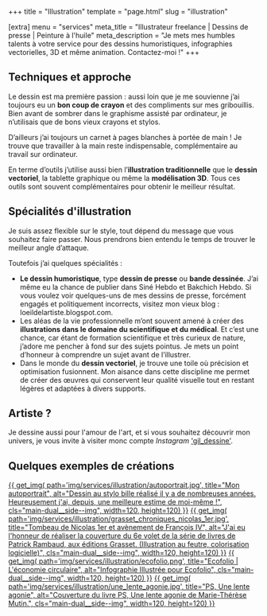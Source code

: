 +++
title = "Illustration"
template = "page.html"
slug = "illustration"

[extra]
menu = "services"
meta_title = "Illustrateur freelance | Dessins de presse | Peinture à l'huile"
meta_description = "Je mets mes humbles talents à votre service pour des dessins humoristiques, infographies vectorielles, 3D et même animation. Contactez-moi !"
+++

<div class="main-dual--twins">

<div class="main-dual__left">

## Techniques et approche

Le dessin est ma première passion : aussi loin que je me souvienne j’ai toujours eu un **bon coup de crayon** et des compliments sur mes gribouillis. Bien avant de sombrer dans le graphisme assisté par ordinateur, je n’utilisais que de bons vieux crayons et stylos.

D’ailleurs j’ai toujours un carnet à pages blanches à portée de main ! Je trouve que travailler à la main reste indispensable, complémentaire au travail sur ordinateur.

En terme d’outils j’utilise aussi bien l’**illustration traditionnelle** que le **dessin vectoriel**, la tablette graphique ou même la **modélisation 3D**. Tous ces outils sont souvent complémentaires pour obtenir le meilleur résultat.

## Spécialités d'illustration

Je suis assez flexible sur le style, tout dépend du message que vous souhaitez faire passer. Nous prendrons bien entendu le temps de trouver le meilleur angle d’attaque.

Toutefois j’ai quelques spécialités :

- **Le dessin humoristique**, type **dessin de presse** ou **bande dessinée**. J’ai même eu la chance de publier dans Siné Hebdo et Bakchich Hebdo. Si vous voulez voir quelques-uns de mes dessins de presse, forcément engagés et politiquement incorrects, visitez mon vieux blog : loeildelartiste.blogspot.com.
- Les aléas de la vie professionnelle m’ont souvent amené à créer des **illustrations dans le domaine du scientifique et du médical**. Et c’est une chance, car étant de formation scientifique et très curieux de nature, j’adore me pencher à fond sur des sujets pointus. Je mets un point d’honneur à comprendre un sujet avant de l’illustrer.
- Dans le monde du **dessin vectoriel**, je trouve une toile où précision et optimisation fusionnent. Mon aisance dans cette discipline me permet de créer des œuvres qui conservent leur qualité visuelle tout en restant légères et adaptées à divers supports.

## Artiste ?

Je dessine aussi pour l'amour de l'art, et si vous souhaitez découvrir mon univers, je vous invite à visiter monc compte _Instagram_ ['gil_dessine'](https://www.instagram.com/gil_dessine/).

</div>

<div class="main-dual__right">

## Quelques exemples de créations

<div class="gallery">
    <a href="/img/services/illustration/autoportrait.jpg">
    {{ get_img(
        path='img/services/illustration/autoportrait.jpg',
        title="Mon autoportrait",
        alt="Dessin au stylo bille réalisé il y a de nombreuses années. Heureusement j'ai, depuis, une meilleure estime de moi-même !",
        cls="main-dual__side--img",
        width=120, height=120) }}</a>
    <a href="/img/services/illustration/grasset_chroniques_nicolas_1er.jpg">
    {{ get_img(
        path='img/services/illustration/grasset_chroniques_nicolas_1er.jpg',
        title="Tombeau de Nicolas 1er et avènement de François IV",
        alt="J'ai eu l'honneur de réaliser la couverture du 6e volet de la série de livres de Patrick Rambaud, aux éditions Grasset. (Illustration au feutre, colorisation logicielle)",
        cls="main-dual__side--img",
        width=120, height=120) }}</a>
    <a href="/img/services/illustration/ecofolio.png">
    {{ get_img(
        path='img/services/illustration/ecofolio.png',
        title="Ecofolio | L'économie circulaire",
        alt="Infographie Illustrée pour Ecofolio",
        cls="main-dual__side--img",
        width=120, height=120) }}</a>
    <a href="/img/services/illustration/une_lente_agonie.jpg">
    {{ get_img(
        path='img/services/illustration/une_lente_agonie.jpg',
        title="PS, Une lente agonie",
        alt="Couverture du livre PS, Une lente agonie de Marie-Thérèse Mutin.",
        cls="main-dual__side--img",
        width=120, height=120) }}</a>
</div>

</div>

</div>
